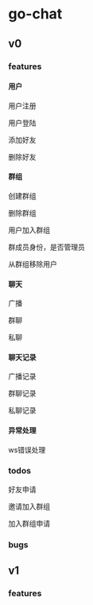 # go-chat



## v0

### features

#### 用户

用户注册

用户登陆

添加好友

删除好友

#### 群组

创建群组

删除群组

用户加入群组

群成员身份，是否管理员

从群组移除用户

#### 聊天

广播

群聊

私聊

#### 聊天记录

广播记录

群聊记录

私聊记录

#### 异常处理

ws错误处理

### todos

好友申请

邀请加入群组

加入群组申请

### bugs



## v1

### features



